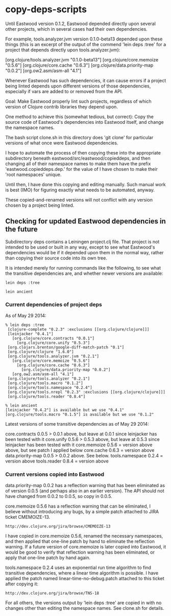 # copy-deps-scripts

Until Eastwood version 0.1.2, Eastwood depended directly upon several
other projects, which in several cases had their own dependencies.

For example, tools.analyzer.jvm version 0.1.0-beta13 depended upon
these things (this is an excerpt of the output of the commend 'lein
deps :tree' for a project that depends directly upon
tools.analyzer.jvm):

 [org.clojure/tools.analyzer.jvm "0.1.0-beta13"]
   [org.clojure/core.memoize "0.5.6"]
     [org.clojure/core.cache "0.6.3"]
       [org.clojure/data.priority-map "0.0.2"]
   [org.ow2.asm/asm-all "4.1"]

Whenever Eastwood has such dependencies, it can cause errors if a
project being linted depends upon different versions of those
dependencies, especially if vars are added to or removed from the API.

Goal: Make Eastwood properly lint such projects, regardless of which
version of Clojure contrib libraries they depend upon.

One method to achieve this (somewhat tedious, but correct): Copy the
source code of Eastwood's dependencies into Eastwood itself, and
change the namespace names.

The bash script clone.sh in this directory does 'git clone' for
particular versions of what once were Eastwood dependencies.

I hope to automate the process of then copying these into the
appropriate subdirectory beneath eastwood/src/eastwood/copieddeps, and
then changing all of their namespace names to make them have the
prefix 'eastwood.copieddeps.dep<n>.' for the value of <n> I have
chosen to make their 'root namespaces' unique.

Until then, I have done this copying and editing manually.  Such
manual work is best (IMO) for figuring exactly what needs to be
automated, anyway.

These copied-and-renamed versions will not conflict with any version
chosen by a project being linted.


## Checking for updated Eastwood dependencies in the future

Subdirectory deps contains a Leiningen project.clj file.  That project
is not intended to be used or built in any way, except to see what
Eastwood's dependencies would be if it depended upon them in the
normal way, rather than copying their source code into its own tree.

It is intended merely for running commands like the following, to see
what the transitive dependencies are, and whether newer versions are
available:

    lein deps :tree

    lein ancient


### Current dependencies of project deps

As of May 29 2014:

    % lein deps :tree
     [clojure-complete "0.2.3" :exclusions [[org.clojure/clojure]]]
     [leinjacker "0.4.1"]
       [org.clojure/core.contracts "0.0.1"]
         [org.clojure/core.unify "0.5.3"]
     [org.clojars.brenton/google-diff-match-patch "0.1"]
     [org.clojure/clojure "1.6.0"]
     [org.clojure/tools.analyzer.jvm "0.2.1"]
       [org.clojure/core.memoize "0.5.6"]
         [org.clojure/core.cache "0.6.3"]
           [org.clojure/data.priority-map "0.0.2"]
       [org.ow2.asm/asm-all "4.1"]
     [org.clojure/tools.analyzer "0.2.1"]
     [org.clojure/tools.macro "0.1.2"]
     [org.clojure/tools.namespace "0.2.4"]
     [org.clojure/tools.nrepl "0.2.3" :exclusions [[org.clojure/clojure]]]
     [org.clojure/tools.reader "0.8.4"]

    % lein ancient
    [leinjacker "0.4.2"] is available but we use "0.4.1"
    [org.clojure/tools.macro "0.1.5"] is available but we use "0.1.2"

Latest versions of some transitive dependencies as of May 29 2014:

core.contracts 0.0.5 > 0.0.1 above, but leave at 0.0.1 since
  leinjacker has been tested with it
core.unify 0.5.6 > 0.5.3 above, but leave at 0.5.3 since leinjacker
  has been tested with it
core.memoize 0.5.6 = version above above, but see patch I applied below
core.cache 0.6.3 = version above
data.priority-map 0.0.5 > 0.0.2 above.  See below.
tools.namespace 0.2.4 = version above
tools.reader 0.8.4 = version above


### Current versions copied into Eastwood

data.priority-map 0.0.2 has a reflection warning that has been
eliminated as of version 0.0.5 (and perhaps also in an earlier
version).  The API should not have changed from 0.0.2 to 0.0.5, so
copy in 0.0.5.

core.memoize 0.5.6 has a reflection warning that can be eliminated, I
believe without introducing any bugs, by a simple patch attached to
JIRA ticket CMEMOIZE-13.

    http://dev.clojure.org/jira/browse/CMEMOIZE-13

I have copied in core.memoize 0.5.6, renamed the necessary namespaces,
and then applied that one-line patch by hand to eliminate the
reflection warning.  If a future version of core.memoize is later
copied into Eastwood, it would be good to verify that reflection
warning has been eliminated, or apply that one-line patch by hand
again.

tools.namespace 0.2.4 uses an exponential run time algorithm to find
transitive dependencies, where a linear time algorithm is possible.  I
have applied the patch named linear-time-no-debug.patch attached to
this ticket after copying it:

    http://dev.clojure.org/jira/browse/TNS-18

For all others, the versions output by 'lein deps :tree' are copied in
with no changes other than editing the namespace names.  See clone.sh
for details.
